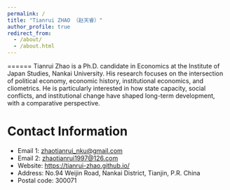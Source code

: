 ```yaml
---
permalink: /
title: "Tianrui ZHAO （赵天睿）"
author_profile: true
redirect_from: 
  - /about/
  - /about.html
---
```

======
Tianrui Zhao is a Ph.D. candidate in Economics at the Institute of Japan Studies, Nankai University. His research focuses on the intersection of political economy, economic history, institutional economics, and cliometrics. He is particularly interested in how state capacity, social conflicts, and institutional change have shaped long-term development, with a comparative perspective.

Contact Information
======
* Email 1: zhaotianrui_nku@gmail.com
* Email 2: zhaotianrui1997@126.com
* Website: https://tianrui-zhao.github.io/
* Address: No.94 Weijin Road, Nankai District, Tianjin, P.R. China
* Postal code: 300071
